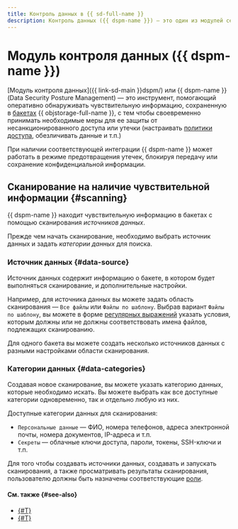 ```yaml
---
title: Контроль данных в {{ sd-full-name }}
description: Контроль данных ({{ dspm-name }}) — это один из модулей сервиса {{ sd-name }}, помогающий обнаруживать сохраненную в бакетах {{ objstorage-full-name }} чувствительную информацию и оценивать влияние такой информации на уровень безопасности и соответствие требованиям нормативных актов и отраслевых стандартов.
---
```


# Модуль контроля данных ({{ dspm-name }})

[Модуль контроля данных]({{ link-sd-main }}dspm/) или {{ dspm-name }} (Data Security Posture Management) — это инструмент, помогающий оперативно обнаруживать чувствительную информацию, сохраненную в [бакетах](../../storage/concepts/bucket.md) {{ objstorage-full-name }}, с тем чтобы своевременно принимать необходимые меры для ее защиты от несанкционированного доступа или утечки (настраивать [политики доступа](../../storage/concepts/policy.md), обезличивать данные и т.п.)

При наличии соответствующей интеграции {{ dspm-name }} может работать в режиме предотвращения утечек, блокируя передачу или сохранение конфиденциальной информации.

## Сканирование на наличие чувствительной информации {#scanning}

{{ dspm-name }} находит чувствительную информацию в бакетах с помощью сканирования _источников данных_.

Прежде чем начать сканирование, необходимо выбрать источник данных и задать _категории данных_ для поиска. 

### Источник данных {#data-source}

Источник данных содержит информацию о бакете, в котором будет выполняться сканирование, и дополнительные настройки.

Например, для источника данных вы можете задать область сканирования — `Все файлы` или `Файлы по шаблону`. Выбрав вариант `Файлы по шаблону`, вы можете в форме [регулярных выражений](https://ru.wikipedia.org/wiki/Регулярные_выражения) указать условия, которым должны или не должны соответствовать имена файлов, подлежащих сканированию.

Для одного бакета вы можете создать несколько источников данных с разными настройками области сканирования.

### Категории данных {#data-categories}

Создавая новое сканирование, вы можете указать категорию данных, которые необходимо искать. Вы можете выбрать как все доступные категории одновременно, так и отдельно любую из них.

Доступные категории данных для сканирования:

* `Персональные данные` — ФИО, номера телефонов, адреса электронной почты, номера документов, IP-адреса и т.п.
* `Секреты` — облачные ключи доступа, пароли, токены, SSH-ключи и т.п.

Для того чтобы создавать источники данных, создавать и запускать сканирования, а также просматривать результаты сканирования, пользователю должны быть назначены соответствующие [роли](../security/index.md).

#### См. также {#see-also}

* [{#T}](../operations/dspm/create-data-source.md)
* [{#T}](../operations/dspm/create-scan.md)
